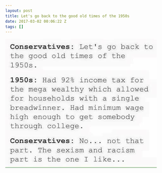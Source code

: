 ```yaml
---
layout: post
title: Let's go back to the good old times of the 1950s
date: 2017-03-02 00:06:22 Z
tags: []
---
```

![](/media/2017/03/157881485029.jpg)
